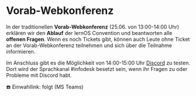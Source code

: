 # Vorab-Webkonferenz

In der traditionellen **Vorab-Webkonferenz** (25.06. von 13:00-14:00 Uhr) erklären wir den **Ablauf** der lernOS Convention und beantworten alle **offenen Fragen**. Wenn es noch Tickets gibt, können auch Leute ohne Ticket an der Vorab-Webkonferenz teilnehmen und sich über die Teilnahme informieren.

Im Anschluss gibt es die Möglichkeit von 14:00-15:00 Uhr [Discord](discord.md) zu testen. Dort wird der Sprachkanal #infodesk besetzt sein, wenn ihr Fragen zu oder Probleme mit Discord habt.

☎️ Einwahllink: folgt (MS Teams)
